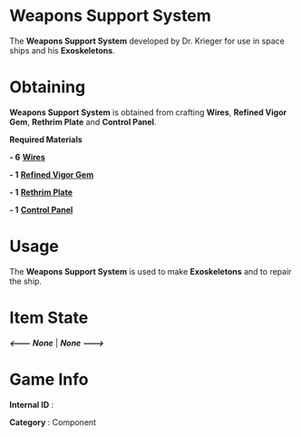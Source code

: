 # Weapons Support System

The **Weapons Support System** developed by Dr. Krieger for use in space ships and his **Exoskeletons**.

# Obtaining

**Weapons Support System** is obtained from crafting **Wires**, **Refined Vigor Gem**, **Rethrim Plate** and **Control Panel**.

**Required Materials**

**- 6** [**Wires**](https://github.com/AlphaMC0/Lone-Martian/tree/main/Wires)

**- 1** [**Refined Vigor Gem**](https://github.com/AlphaMC0/Lone-Martian/blob/main/Gems/Refined%20Vigor%20Gem.md)

**- 1** [**Rethrim Plate**](https://github.com/AlphaMC0/Lone-Martian/blob/main/Plates/Rethrim%20Plate.md)

**- 1** [**Control Panel**](https://github.com/AlphaMC0/Lone-Martian/blob/main/Panels/Control%20Panel.md)

# Usage

The **Weapons Support System** is used to make **Exoskeletons** and to repair the ship.

# Item State

***<--- None*** | ***None --->***

# Game Info

**Internal ID** : 

**Category** : Component

